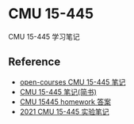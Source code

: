 # CMU 15-445

CMU 15-445 学习笔记


## Reference 
- [open-courses CMU 15-445 笔记](https://zhenghe.gitbook.io/open-courses/cmu-15-445-645-database-systems/relational-data-model)
- [CMU 15-445 笔记(简书)](https://www.jianshu.com/nb/36265841)
- [CMU 15445 homework 答案](https://github.com/ysj1173886760/Learning/tree/master/db)
- [2021 CMU 15-445 实验笔记](https://www.inlighting.org/archives/cmu-15-445-notes)
